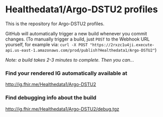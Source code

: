 # Healthedata1/Argo-DSTU2 profiles
This is the repository for Argo-DSTU2 profiles.

<!--
### NOTE:(11/1/2016) The CI build is currently not working a recent version of the IG is available [here](http://healthedatainc.com/go-ftp/Argo-DSTU2/)
-->

GitHub will automatically trigger a new build whenever you commit changes.
(To manually trigger a build, just `POST` to the Webhook URL yourself, for example via:
`curl -X POST "https://2rxzc1u4ji.execute-api.us-east-1.amazonaws.com/prod/publish?Healthedata1/Argo-DSTU2"`)

*Note: a build takes 2-3 minutes to complete. Then you can...*

### Find your rendered IG automatically available at

http://ig.fhir.me/Healthedata1/Argo-DSTU2

### Find debugging info about the build

http://ig.fhir.me/Healthedata1/Argo-DSTU2/debug.tgz

